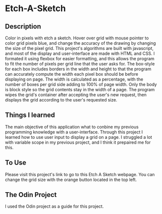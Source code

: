 # Etch-A-Sketch

## Description
Color in pixels with etch a sketch. Hover over grid with mouse pointer to color grid pixels blue, and change the accuracy of
the drawing by changing the size of the pixel grid. This project's algorithms are built with javascript, and most of the
display and user-interface are made with HTML and CSS. I formated it using flexbox for easier formatting, and this allows the program
to fit the number of pixels per grid line that the user asks for. The box-style for each box includes borders in the width and height
to that the program can accurately compute the width each pixel box should be before displaying on page. The width is calculated as a 
percentage, with the number of boxes per grid side adding to 100% of page width. Only the body is block style so the grid contents stay
in the width of a page. The program wipes the grid's container after accepting the user's new request, then displays the grid according
to the user's requested size.  


## Things I learned
The main objective of this application what to conbine my previous programming knowledge with a user-interface. Through this project
I learned how to use user input to display a grid on a page. I struggled a lot with variable scope in my previous project, and
I think it prepaired me for this.

## To Use
Please visit this project's link to go to this Etch A Sketch webpage. You can change the grid size with the orange button located in the top left.

## The Odin Project
I used the Odin project as a guide for this project. 



